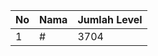 | No | Nama            | Jumlah Level |
|----|-----------------|--------------|
| 1  | #    |    3704        |
